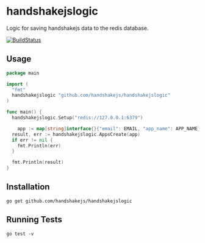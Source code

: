 # handshakejslogic

Logic for saving handshakejs data to the redis database.

[![BuildStatus](https://travis-ci.org/handshakejs/handshakejslogic.png?branch=master)](https://travis-ci.org/handshakejs/handshakejslogic)

## Usage

```go
package main

import (
  "fmt"
  handshakejslogic "github.com/handshakejs/handshakejslogic"
)

func main() {
  handshakejslogic.Setup("redis://127.0.0.1:6379")

	app := map[string]interface{}{"email": EMAIL, "app_name": APP_NAME}
  result, err := handshakejslogic.AppsCreate(app)
  if err != nil {
    fmt.Println(err)
  }

  fmt.Println(result)
}
```

## Installation

```
go get github.com/handshakejs/handshakejslogic
```

## Running Tests

```
go test -v
```

